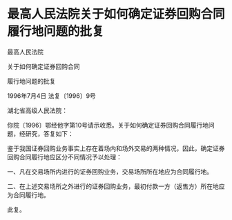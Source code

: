 # 最高人民法院关于如何确定证券回购合同履行地问题的批复

<!-- INFO END -->

最高人民法院

关于如何确定证券回购合同

履行地问题的批复

1996年7月4日 法复〔1996〕9号

湖北省高级人民法院：

你院〔1996〕鄂经他字第10号请示收悉。关于如何确定证券回购合同履行地问题，经研究，答复如下：

鉴于我国证券回购业务事实上存在着场内和场外交易的两种情况，因此，确定证券回购合同履行地应区分不同情况予以处理：

一、凡在交易场所内进行的证券回购业务，交易场所所在地应为合同履行地。

二、在上述交易场所之外进行的证券回购业务，最初付款一方（返售方）所在地应为合同履行地。

此复。
